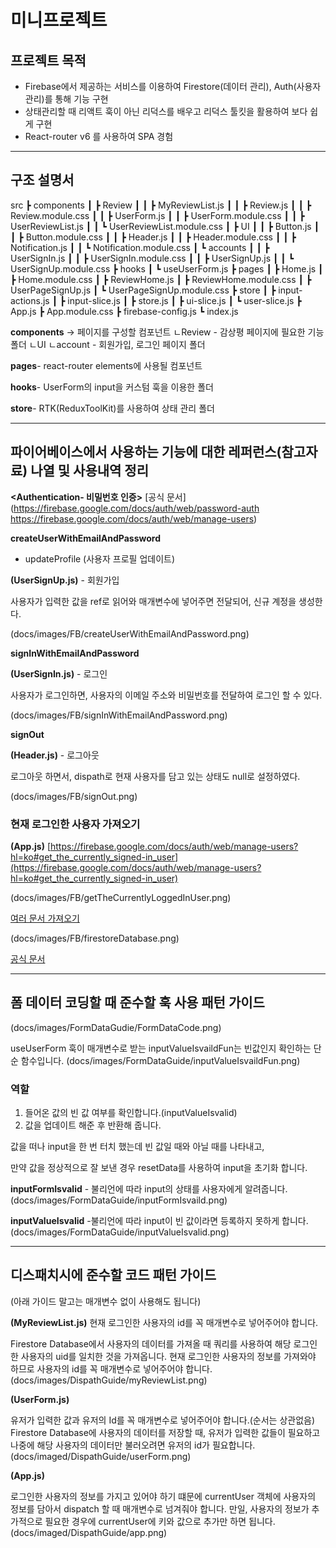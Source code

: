 # 미니프로젝트

## **프로젝트 목적**

- Firebase에서 제공하는 서비스를 이용하여 Firestore(데이터 관리), Auth(사용자 관리)를 통해 기능 구현
- 상태관리할 때 리액트 훅이 아닌 리덕스를 배우고 리덕스 툴킷을 활용하여 보다 쉽게 구현
- React-router v6 를 사용하여 SPA 경험

---

## **구조 설명서**
src
 ┣ components
 ┃ ┣ Review
 ┃ ┃ ┣ MyReviewList.js
 ┃ ┃ ┣ Review.js
 ┃ ┃ ┣ Review.module.css
 ┃ ┃ ┣ UserForm.js
 ┃ ┃ ┣ UserForm.module.css
 ┃ ┃ ┣ UserReviewList.js
 ┃ ┃ ┗ UserReviewList.module.css
 ┃ ┣ UI
 ┃ ┃ ┣ Button.js
 ┃ ┃ ┣ Button.module.css
 ┃ ┃ ┣ Header.js
 ┃ ┃ ┣ Header.module.css
 ┃ ┃ ┣ Notification.js
 ┃ ┃ ┗ Notification.module.css
 ┃ ┗ accounts
 ┃ ┃ ┣ UserSignIn.js
 ┃ ┃ ┣ UserSignIn.module.css
 ┃ ┃ ┣ UserSignUp.js
 ┃ ┃ ┗ UserSignUp.module.css
 ┣ hooks
 ┃ ┗ useUserForm.js
 ┣ pages
 ┃ ┣ Home.js
 ┃ ┣ Home.module.css
 ┃ ┣ ReviewHome.js
 ┃ ┣ ReviewHome.module.css
 ┃ ┣ UserPageSignUp.js
 ┃ ┗ UserPageSignUp.module.css
 ┣ store
 ┃ ┣ input-actions.js
 ┃ ┣ input-slice.js
 ┃ ┣ store.js
 ┃ ┣ ui-slice.js
 ┃ ┗ user-slice.js
 ┣ App.js
 ┣ App.module.css
 ┣ firebase-config.js
 ┗ index.js

**components** -> 페이지를 구성할 컴포넌트
ㄴReview - 감상평 페이지에 필요한 기능 폴더
ㄴUI
ㄴaccount - 회원가입, 로그인 페이지 폴더

**pages**- react-router elements에 사용될 컴포넌트

**hooks**- UserForm의 input을 커스텀 훅을 이용한 폴더

**store**- RTK(ReduxToolKit)를 사용하여 상태 관리 폴더

---

## **파이어베이스에서 사용하는 기능에 대한 레퍼런스(참고자료) 나열 및 사용내역 정리**

**<Authentication- 비밀번호 인증>**
[공식 문서](https://firebase.google.com/docs/auth/web/password-auth
https://firebase.google.com/docs/auth/web/manage-users)

**createUserWithEmailAndPassword**

+ updateProfile (사용자 프로필 업데이트)

**(UserSignUp.js)** - 회원가입

사용자가 입력한 값을 ref로 읽어와 매개변수에 넣어주면 전달되어, 신규 계정을 생성한다.

(docs/images/FB/createUserWithEmailAndPassword.png)

**signInWithEmailAndPassword**

**(UserSignIn.js)** - 로그인

사용자가 로그인하면, 사용자의 이메일 주소와 비밀번호를 전달하여 로그인 할 수 있다.

(docs/images/FB/signInWithEmailAndPassword.png)

**signOut**

**(Header.js)** - 로그아웃

로그아웃 하면서, dispath로 현재 사용자를 담고 있는 상태도 null로 설정하였다.

(docs/images/FB/signOut.png)

### **현재 로그인한 사용자 가져오기**
**(App.js)**
[https://firebase.google.com/docs/auth/web/manage-users?hl=ko#get_the_currently_signed-in_user](https://firebase.google.com/docs/auth/web/manage-users?hl=ko#get_the_currently_signed-in_user)

(docs/images/FB/getTheCurrentlyLoggedInUser.png)

**<Firestore Database>**

[여러 문서 가져오기](https://firebase.google.com/docs/firestore/query-data/get-data?hl=ko#get_multiple_documents_from_a_collection)

(docs/images/FB/firestoreDatabase.png)

**<Hosting>**

[공식 문서](https://pool-pantydraco-4e9.notion.site/hosting-5208ab32e0c2434bb3b1dfcb9ec856ea)

---

## **폼 데이터 코딩할 때 준수할 훅 사용 패턴 가이드**
(docs/images/FormDataGudie/FormDataCode.png)

useUserForm 훅이 매개변수로 받는 inputValueIsvaildFun는 빈값인지 확인하는 단순 함수입니다.
(docs/images/FormDataGuide/inputValueIsvaildFun.png)

### 역할

1. 들어온 값의 빈 값 여부를 확인합니다.(inputValueIsvalid)
2. 값을 업데이트 해준 후 반환해 줍니다.

값을 떠나 input을 한 번 터치 했는데 빈 값일 때와 아닐 때를 나타내고,

만약 값을 정상적으로 잘 보낸 경우 resetData를 사용하여 input을 초기화 합니다.

**inputFormIsvalid** - 불리언에 따라 input의 상태를 사용자에게 알려줍니다.
(docs/images/FormDataGuide/inputFormIsvaild.png)

**inputValueIsvalid** -불리언에 따라 input이 빈 값이라면 등록하지 못하게 합니다.
(docs/images/FormDataGuide/inputValueIsvalid.png)

---

## **디스패치시에 준수할 코드 패턴 가이드**
(아래 가이드 말고는 매개변수 없이 사용해도 됩니다) 

**(MyReviewList.js)**
현재 로그인한 사용자의 id를 꼭 매개변수로 넣어주어야 합니다.

Firestore Database에서 사용자의 데이터를 가져올 때 쿼리를 사용하여 해당 로그인한 사용자의 uid를 일치한 것을 가져옵니다. 현재 로그인한 사용자의 정보를 가져와야 하므로 사용자의 id를 꼭 매개변수로 넣어주어야 합니다.
(docs/images/DispathGuide/myReviewList.png)

**(UserForm.js)**

유저가 입력한 값과 유저의 Id를 꼭 매개변수로 넣어주어야 합니다.(순서는 상관없음)
Firestore Database에 사용자의 데이터를 저장할 때, 유저가 입력한 값들이 필요하고
나중에 해당 사용자의 데이터만 불러오려면 유저의 id가 필요합니다.
(docs/imaged/DispathGuide/userForm.png)

**(App.js)**

로그인한 사용자의 정보를 가지고 있어야 하기 떄문에 currentUser 객체에 사용자의 정보를 담아서
dispatch 할 때 매개변수로 넘겨줘야 합니다.
만일, 사용자의 정보가 추가적으로 필요한 경우에 currentUser에 키와 값으로 추가만 하면 됩니다.
(docs/imaged/DispathGuide/app.png)